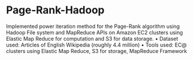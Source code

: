 Page-Rank-Hadoop
================
Implemented power iteration method for the Page-Rank algorithm using Hadoop File system and MapReduce APIs on Amazon EC2 clusters using Elastic Map Reduce for computation and S3 for data storage.
• Dataset used: Articles of English Wikipedia (roughly 4.4 million)
• Tools used: EC@ clusters using Elastic Map Reduce, S3 for storage, MapReduce Framework 
